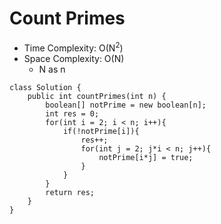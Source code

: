 # Count Primes

- Time Complexity: O(N<sup>2</sup>)
- Space Complexity: O(N)
  - N as n

```
class Solution {
    public int countPrimes(int n) {
        boolean[] notPrime = new boolean[n];
        int res = 0;
        for(int i = 2; i < n; i++){
            if(!notPrime[i]){
                res++;
                for(int j = 2; j*i < n; j++){
                    notPrime[i*j] = true;
                }
            }
        }
        return res;
    }
}
```

